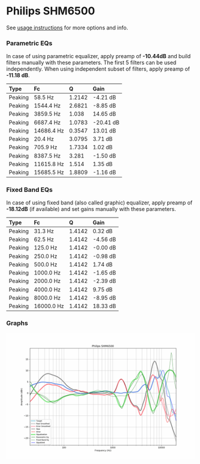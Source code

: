 # Philips SHM6500
See [usage instructions](https://github.com/jaakkopasanen/AutoEq#usage) for more options and info.

### Parametric EQs
In case of using parametric equalizer, apply preamp of **-10.44dB** and build filters manually
with these parameters. The first 5 filters can be used independently.
When using independent subset of filters, apply preamp of **-11.18 dB**.

| Type    | Fc         |      Q | Gain      |
|:--------|:-----------|:-------|:----------|
| Peaking | 58.5 Hz    | 1.2142 | -4.21 dB  |
| Peaking | 1544.4 Hz  | 2.6821 | -8.85 dB  |
| Peaking | 3859.5 Hz  | 1.038  | 14.65 dB  |
| Peaking | 6687.4 Hz  | 1.0783 | -20.41 dB |
| Peaking | 14686.4 Hz | 0.3547 | 13.01 dB  |
| Peaking | 20.4 Hz    | 3.0795 | 3.71 dB   |
| Peaking | 705.9 Hz   | 1.7334 | 1.02 dB   |
| Peaking | 8387.5 Hz  | 3.281  | -1.50 dB  |
| Peaking | 11615.8 Hz | 1.514  | 1.35 dB   |
| Peaking | 15685.5 Hz | 1.8809 | -1.16 dB  |

### Fixed Band EQs
In case of using fixed band (also called graphic) equalizer, apply preamp of **-18.12dB**
(if available) and set gains manually with these parameters.

| Type    | Fc         |      Q | Gain     |
|:--------|:-----------|:-------|:---------|
| Peaking | 31.3 Hz    | 1.4142 | 0.32 dB  |
| Peaking | 62.5 Hz    | 1.4142 | -4.56 dB |
| Peaking | 125.0 Hz   | 1.4142 | -0.00 dB |
| Peaking | 250.0 Hz   | 1.4142 | -0.98 dB |
| Peaking | 500.0 Hz   | 1.4142 | 1.74 dB  |
| Peaking | 1000.0 Hz  | 1.4142 | -1.65 dB |
| Peaking | 2000.0 Hz  | 1.4142 | -2.39 dB |
| Peaking | 4000.0 Hz  | 1.4142 | 9.75 dB  |
| Peaking | 8000.0 Hz  | 1.4142 | -8.95 dB |
| Peaking | 16000.0 Hz | 1.4142 | 18.33 dB |

### Graphs
![](./Philips%20SHM6500.png)